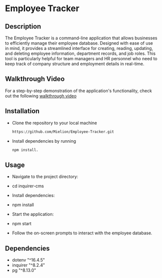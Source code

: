 # Employee Tracker
 
## Description

The Employee Tracker is a command-line application that allows businesses to efficiently manage their employee database. Designed with ease of use in mind, it provides a streamlined interface for creating, reading, updating, and deleting employee information, department records, and job roles. This tool is particularly helpful for team managers and HR personnel who need to keep track of company structure and employment details in real-time.

## Walkthrough Video

For a step-by-step demonstration of the application's functionality, check out the following [walkthrough video](https://drive.google.com/file/d/1xrQfdG9lq8F3rUQcN_pWrl7szHaivEe7/view?usp=sharing)

## Installation

+ Clone the repository to your local machine
  ``` bash
  https://github.com/Mielion/Employee-Tracker.git
+ Install dependencies by running
  ```bash
  npm install.

## Usage
- Navigate to the project directory:
- cd inquirer-cms
  
- Install dependencies:
- npm install
  
* Start the application:
- npm start
  
- Follow the on-screen prompts to interact with the employee database.

## Dependencies

 - dotenv    "^16.4.5"
 - inquirer  "^8.2.4"
 - pg        "^8.13.0"
